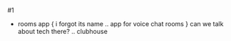 #1 
- rooms app { i forgot its name .. app for voice chat rooms } can we talk about tech there? .. clubhouse
